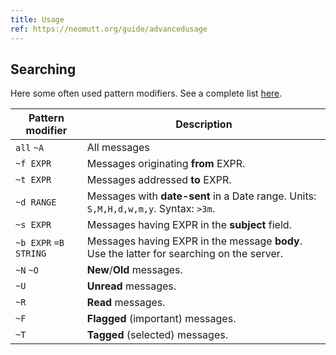 ```yaml
---
title: Usage
ref: https://neomutt.org/guide/advancedusage
---
```


## Searching

Here some often used pattern modifiers.
See a complete list [here](https://neomutt.org/guide/advancedusage#3-%C2%A0patterns-searching-limiting-and-tagging).

| Pattern modifier | Description |
| --- | --- |
| `all` `~A` | All messages |
| `~f EXPR` | Messages originating **from** EXPR. |
| `~t EXPR` | Messages addressed **to** EXPR.  |
| `~d RANGE` | Messages with **date-sent** in a Date range. Units: `S,M,H,d,w,m,y`. Syntax: `>3m`. |
| `~s EXPR` | Messages having EXPR in the **subject** field. |
| `~b EXPR` `=B STRING` | Messages having EXPR in the message **body**. Use the latter for searching on the server. |
| `~N` `~O` | **New**/**Old** messages. |
| `~U` | **Unread** messages. |
| `~R` | **Read** messages. |
| `~F` | **Flagged** (important) messages. |
| `~T` | **Tagged** (selected) messages. |
